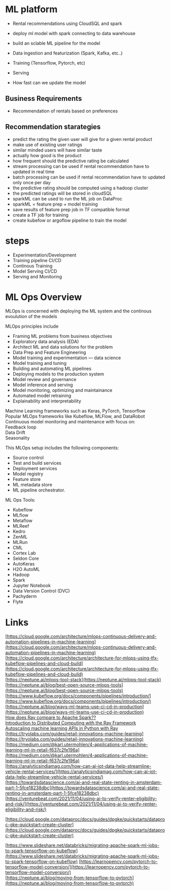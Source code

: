 # ML platform  


- Rental recommendations using CloudSQL and spark  
- deploy ml model with spark connecting to data warehouse  
- build an sclable ML pipeline for the model  


- Data ingestion and featurization  (Spark, Kafka, etc..)  
- Training  (Tensorflow, Pytorch, etc)  
- Serving  

- How fast can we update the model  



## Business Requirements

- Recommendation of rentals based on preferences  

## Recommendation starategies  
- predict the rating the given user will give for a given rental product  
- make use of existing user ratings  
- similar minded users will have similar taste  
- actually how good is the product  
- how frequent should the predictive rating be calculated  
- stream processing can be used if rental recommendation have to updated in real time  
- batch processing can be used if rental recommendation have to updated only once per day  
- the predictive rating should be computed using a hadoop cluster  
- the predicted ratings will be stored in cloudSQL  
- sparkML can be used to run the ML job on DataProc  
- sparkML = feature prep + model training  
- save results of feature prep job in TF compatible format  
- create a TF job for training  
- create kubefow or argoflow pipeline to train the model  






# steps  
- Experimentation/Development  
- Training pipeline CI/CD  
- Continous Training  
- Model Serving CI/CD  
- Serving and Monitoring  



# ML Ops Overview    

MLOps is concerned with deploying the ML system and the continous evoulution of the models  

MLOps principles include   

-    Framing ML problems from business objectives  
-    Exploratory data analysis (EDA)  
-    Architect ML and data solutions for the problem  
-    Data Prep and Feature Engineering  
-    Model training and experimentation — data science  
-    Model training and tuning  
-    Building and automating ML pipelines  
-    Deploying models to the production system  
-    Model review and governance  
-    Model inference and serving  
-    Model monitoring, optimizing and maintainance  
-    Automated model retraining  
-    Explainability and interpretability  


Machine Learning frameworks such as Keras, PyTorch, Tensorflow  
Popular MLOps frameworks like Kubeflow, MLFlow, and DataRobot  
Continuous model monitoring and maintenance with focus on:  
Feedback loop  
Data Drift  
Seasonality  


This MLOps setup includes the following components:

-    Source control  
-    Test and build services  
-    Deployment services  
-    Model registry  
-    Feature store  
-    ML metadata store  
-    ML pipeline orchestrator.  



ML Ops Tools:  
- Kubeflow  
- MLflow  
- Metaflow  
- MLReef  
- Kedro  
- ZenML  
- MLRun  
- CML  
- Cortex Lab  
- Seldon Core  
- AutoKeras  
- H2O AutoML  
- Hadoop  
- Spark  
- Jupyter Notebook  
- Data Version Control (DVC)  
- Pachyderm  
- Flyte  



# Links  

[https://cloud.google.com/architecture/mlops-continuous-delivery-and-automation-pipelines-in-machine-learning](https://cloud.google.com/architecture/mlops-continuous-delivery-and-automation-pipelines-in-machine-learning)  
[https://cloud.google.com/architecture/architecture-for-mlops-using-tfx-kubeflow-pipelines-and-cloud-build](https://cloud.google.com/architecture/architecture-for-mlops-using-tfx-kubeflow-pipelines-and-cloud-build)  
[https://neptune.ai/mlops-tool-stack](https://neptune.ai/mlops-tool-stack)  
[https://neptune.ai/blog/best-open-source-mlops-tools](https://neptune.ai/blog/best-open-source-mlops-tools)  
[https://www.kubeflow.org/docs/components/pipelines/introduction/](https://www.kubeflow.org/docs/components/pipelines/introduction/)  
[https://neptune.ai/blog/ways-ml-teams-use-ci-cd-in-production](https://neptune.ai/blog/ways-ml-teams-use-ci-cd-in-production)  
[How does Ray compare to Apache Spark??](https://youtu.be/yLKHHiT2nWw)  
[Introduction to Distributed Computing with the Ray Framework](https://youtu.be/cEF3ok1mSo0)  
[Autoscaling machine learning APIs in Python with Ray](https://youtu.be/Xa_94PuUYQI)  
[https://tryolabs.com/guides/retail-innovations-machine-learning](https://tryolabs.com/guides/retail-innovations-machine-learning)  
[https://medium.com/@karl.utermohlen/4-applications-of-machine-learning-ml-in-retail-f637c2fe196a](https://medium.com/@karl.utermohlen/4-applications-of-machine-learning-ml-in-retail-f637c2fe196a)  
[https://analyticsindiamag.com/how-can-ai-iot-data-help-streamline-vehicle-rental-services/](https://analyticsindiamag.com/how-can-ai-iot-data-help-streamline-vehicle-rental-services/)  
[https://towardsdatascience.com/ai-and-real-state-renting-in-amsterdam-part-1-5fce18238dbc](https://towardsdatascience.com/ai-and-real-state-renting-in-amsterdam-part-1-5fce18238dbc)  
[https://venturebeat.com/2021/11/04/using-ai-to-verify-renter-eligibility-and-risk/](https://venturebeat.com/2021/11/04/using-ai-to-verify-renter-eligibility-and-risk/)  


[https://cloud.google.com/dataproc/docs/guides/dpgke/quickstarts/dataproc-gke-quickstart-create-cluster](https://cloud.google.com/dataproc/docs/guides/dpgke/quickstarts/dataproc-gke-quickstart-create-cluster)  

[https://www.slideshare.net/databricks/migrating-apache-spark-ml-jobs-to-spark-tensorflow-on-kubeflow](https://www.slideshare.net/databricks/migrating-apache-spark-ml-jobs-to-spark-tensorflow-on-kubeflow)
[https://learnopencv.com/pytorch-to-tensorflow-model-conversion/](https://learnopencv.com/pytorch-to-tensorflow-model-conversion/)  
[https://neptune.ai/blog/moving-from-tensorflow-to-pytorch](https://neptune.ai/blog/moving-from-tensorflow-to-pytorch)  




